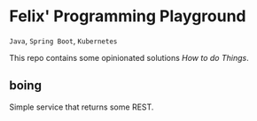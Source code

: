 # Felix' Programming Playground

`Java`, `Spring Boot`, `Kubernetes`

This repo contains some opinionated solutions *How to do Things*.

## boing

Simple service that returns some REST.
